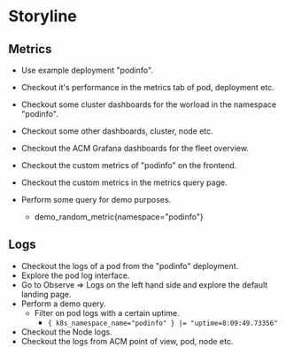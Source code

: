 # Storyline

## Metrics

- Use example deployment "podinfo".
- Checkout it's performance in the metrics tab of pod, deployment etc.
- Checkout some cluster dashboards for the worload in the namespace "podinfo".
- Checkout some other dashboards, cluster, node etc.
- Checkout the ACM Grafana dashboards for the fleet overview.

- Checkout the custom metrics of "podinfo" on the frontend.
- Checkout the custom metrics in the metrics query page.
- Perform some query for demo purposes.
    - demo_random_metric{namespace="podinfo"}

## Logs

- Checkout the logs of a pod from the "podinfo" deployment.
- Explore the pod log interface.
- Go to Observe => Logs on the left hand side and explore the default landing page.
- Perform a demo query.
    - Filter on pod logs with a certain uptime.
        - `{ k8s_namespace_name="podinfo" } |= "uptime=8:09:49.73356"`
- Checkout the Node logs.
- Checkout the logs from ACM point of view, pod, node etc.
